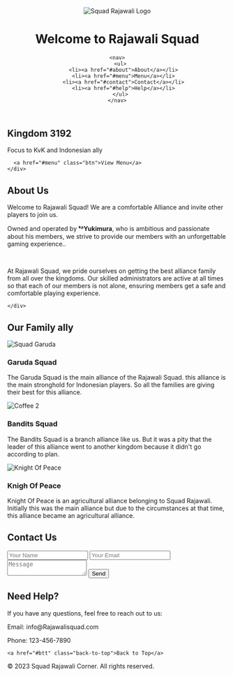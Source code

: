 <!-- Created by Geyusa -->

<!DOCTYPE html>
<html>
<head>
  <title>Squad Rajawali</title>
  <link rel="stylesheet" type="text/css" href="style7.css">
</head>
<body>
  
  <header id="btt">
    <div class="logo">
      <img src="https://i.postimg.cc/9M2pfhj8/Picsart-23-06-18-22-31-42-287-1.png" alt="Squad Rajawali Logo">
      <h1>Welcome to Rajawali Squad</h1>
    </div>
    
    <nav>
      <ul>
        <li><a href="#about">About</a></li>
        <li><a href="#menu">Menu</a></li>
        <li><a href="#contact">Contact</a></li>
        <li><a href="#help">Help</a></li>
      </ul>
    </nav>
  </header>
  
  <section id="hero">
    <div class="hero-content">
      <h2>Kingdom 3192</h2>
      <p>Focus to KvK and Indonesian ally</p> 
      
      <a href="#menu" class="btn">View Menu</a>
    </div>
  </section>
  
  <section id="about">
    <div class="container">
      <h2>About Us</h2>
      <p>Welcome to Rajawali Squad! We are a comfortable Alliance and invite other players to join us.</p>
      <p>Owned and operated by <b>ᵏᴾYukimura</b>, who is ambitious and passionate about his members, we strive to provide our members with an unforgettable gaming experience..</p> <br />
      <p>At Rajawali Squad, we pride ourselves on getting the best alliance family from all over the kingdoms. Our skilled administrators are active at all times so that each of our members is not alone, ensuring members get a safe and comfortable playing experience.</p>
    
    </div>
  </section>
  
  <section id="menu">
    <div class="container">
         <h2>Our Family ally</h2>
      <div class="menu-item">
        <img src="https://i.postimg.cc/Njmz7cFd/SQUAD-GARUDA-92-20230712-151012.jpg" alt="Squad Garuda">
        <h3>Garuda Squad</h3>
        <p>The Garuda Squad is the main alliance of the Rajawali Squad. this alliance is the main stronghold for Indonesian players. So all the families are giving their best for this alliance.</p>
      </div>
      <div class="menu-item">
        <img src="https://i.postimg.cc/W4LYzbm2/78f17ba7c0104f07f92caa01baa73daa.webp" alt="Coffee 2">
        <h3>Bandits Squad</h3>
        <p>The Bandits Squad is a branch alliance like us. But it was a pity that the leader of this alliance went to another kingdom because it didn't go according to plan.</p>
      </div>
      <div class="menu-item">
        <img src="https://i.postimg.cc/YqWxWzy7/1682526941422.jpg" alt="Knight Of Peace">
        <h3>Knigh Of Peace</h3>
        <p>Knight Of Peace is an agricultural alliance belonging to Squad Rajawali. Initially this was the main alliance but due to the circumstances at that time, this alliance became an agricultural alliance.</p>
      </div>
    </div>
  </section>
  
  <section id="contact">
    <div class="container">
      <h2>Contact Us</h2>
      <form>
        <input type="text" placeholder="Your Name" required>
        <input type="email" placeholder="Your Email" required>
        <textarea placeholder="Message" required></textarea>
        <button type="submit">Send</button>
      </form>
    </div>
  </section>
  
  <section id="help">
    <div class="container">
      <h2>Need Help?</h2>
      <p>If you have any questions, feel free to reach out to us:</p>
      <p>Email: info@Rajawalisquad.com</p>
      <p>Phone: 123-456-7890</p>
    </div>
  </section>
  
    <a href="#btt" class="back-to-top">Back to Top</a>

  
  <footer>
    <p>&copy; 2023 Squad Rajawali Corner. All rights reserved.</p>
  </footer>
</body>
</html>
